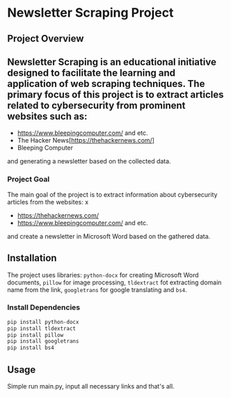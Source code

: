 # Newsletter Scraping Project

## Project Overview

Newsletter Scraping is an educational initiative designed to facilitate the learning and application of web scraping techniques. The primary focus of this project is to extract articles related to cybersecurity from prominent websites such as:
- 
- https://www.bleepingcomputer.com/ and etc.
- The Hacker News[https://thehackernews.com/]
- Bleeping Computer

and generating a newsletter based on the collected data.

### Project Goal

The main goal of the project is to extract information about cybersecurity articles from the websites: x

- https://thehackernews.com/
- https://www.bleepingcomputer.com/ and etc.

and create a newsletter in Microsoft Word based on the gathered data.

## Installation

The project uses libraries: `python-docx` for creating Microsoft Word documents, `pillow` for image processing, `tldextract` fot extracting domain name from the link, `googletrans` for google translating and `bs4`.

### Install Dependencies

```bash
pip install python-docx
pip install tldextract
pip install pillow
pip install googletrans
pip install bs4

```

## Usage

Simple run main.py, input all necessary links and that's all.
